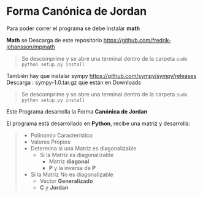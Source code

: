 # Forma Canónica de Jordan

Para poder correr el programa se debe instalar **math**

**Math** se Descarga de este repositorio
https://github.com/fredrik-johansson/mpmath

>Se descomprime y se abre una terminal dentro de la carpeta
```sudo python setup.py install```

También hay que instalar sympy
https://github.com/sympy/sympy/releases
Descarga : sympy-1.0.tar.gz que están en Downloads

>Se descomprime y se abre una terminal dentro de la carpeta
```sudo python setup.py install```


Este Programa desarrolla la Forma **Canónica de Jordan**

El programa está desarrollado en **Python**, recibe una matriz y desarrolla:

> - Polinomio Característico
> - Valores Propios
> - Determina si una Matriz es diagonalizable
>   - Si la Matriz es diagonalizable
>     - Matriz **diagonal**
>     - **P** y la inversa de **P**
>  - Si la Matriz No es diagonalizable
>    - Vector **Generalizado**
>    - **C** y **Jordan**

